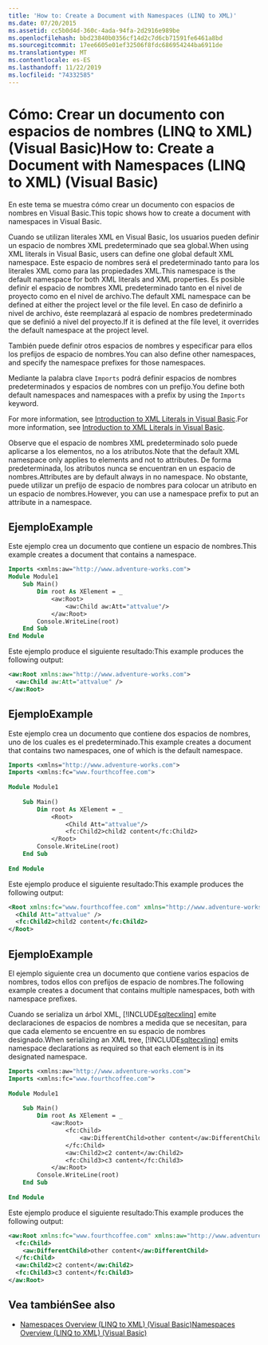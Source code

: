 ```yaml
---
title: 'How to: Create a Document with Namespaces (LINQ to XML)'
ms.date: 07/20/2015
ms.assetid: cc5b0d4d-360c-4ada-94fa-2d2916e989be
ms.openlocfilehash: bbd23840b0356cf14d2c7d6cb71591fe6461a8bd
ms.sourcegitcommit: 17ee6605e01ef32506f8fdc686954244ba6911de
ms.translationtype: MT
ms.contentlocale: es-ES
ms.lasthandoff: 11/22/2019
ms.locfileid: "74332585"
---
```

# <a name="how-to-create-a-document-with-namespaces-linq-to-xml-visual-basic"></a><span data-ttu-id="68a1d-102">Cómo: Crear un documento con espacios de nombres (LINQ to XML) (Visual Basic)</span><span class="sxs-lookup"><span data-stu-id="68a1d-102">How to: Create a Document with Namespaces (LINQ to XML) (Visual Basic)</span></span>
<span data-ttu-id="68a1d-103">En este tema se muestra cómo crear un documento con espacios de nombres en Visual Basic.</span><span class="sxs-lookup"><span data-stu-id="68a1d-103">This topic shows how to create a document with namespaces in Visual Basic.</span></span>  
  
 <span data-ttu-id="68a1d-104">Cuando se utilizan literales XML en Visual Basic, los usuarios pueden definir un espacio de nombres XML predeterminado que sea global.</span><span class="sxs-lookup"><span data-stu-id="68a1d-104">When using XML literals in Visual Basic, users can define one global default XML namespace.</span></span> <span data-ttu-id="68a1d-105">Este espacio de nombres será el predeterminado tanto para los literales XML como para las propiedades XML.</span><span class="sxs-lookup"><span data-stu-id="68a1d-105">This namespace is the default namespace for both XML literals and XML properties.</span></span> <span data-ttu-id="68a1d-106">Es posible definir el espacio de nombres XML predeterminado tanto en el nivel de proyecto como en el nivel de archivo.</span><span class="sxs-lookup"><span data-stu-id="68a1d-106">The default XML namespace can be defined at either the project level or the file level.</span></span> <span data-ttu-id="68a1d-107">En caso de definirlo a nivel de archivo, éste reemplazará al espacio de nombres predeterminado que se definió a nivel del proyecto.</span><span class="sxs-lookup"><span data-stu-id="68a1d-107">If it is defined at the file level, it overrides the default namespace at the project level.</span></span>  
  
 <span data-ttu-id="68a1d-108">También puede definir otros espacios de nombres y especificar para ellos los prefijos de espacio de nombres.</span><span class="sxs-lookup"><span data-stu-id="68a1d-108">You can also define other namespaces, and specify the namespace prefixes for those namespaces.</span></span>  
  
 <span data-ttu-id="68a1d-109">Mediante la palabra clave `Imports` podrá definir espacios de nombres predeterminados y espacios de nombres con un prefijo.</span><span class="sxs-lookup"><span data-stu-id="68a1d-109">You define both default namespaces and namespaces with a prefix by using the `Imports` keyword.</span></span>  
  
 <span data-ttu-id="68a1d-110">For more information, see [Introduction to XML Literals in Visual Basic](../../../../visual-basic/programming-guide/concepts/linq/introduction-to-xml-literals.md).</span><span class="sxs-lookup"><span data-stu-id="68a1d-110">For more information, see [Introduction to XML Literals in Visual Basic](../../../../visual-basic/programming-guide/concepts/linq/introduction-to-xml-literals.md).</span></span>  
  
 <span data-ttu-id="68a1d-111">Observe que el espacio de nombres XML predeterminado solo puede aplicarse a los elementos, no a los atributos.</span><span class="sxs-lookup"><span data-stu-id="68a1d-111">Note that the default XML namespace only applies to elements and not to attributes.</span></span> <span data-ttu-id="68a1d-112">De forma predeterminada, los atributos nunca se encuentran en un espacio de nombres.</span><span class="sxs-lookup"><span data-stu-id="68a1d-112">Attributes are by default always in no namespace.</span></span> <span data-ttu-id="68a1d-113">No obstante, puede utilizar un prefijo de espacio de nombres para colocar un atributo en un espacio de nombres.</span><span class="sxs-lookup"><span data-stu-id="68a1d-113">However, you can use a namespace prefix to put an attribute in a namespace.</span></span>  
  
## <a name="example"></a><span data-ttu-id="68a1d-114">Ejemplo</span><span class="sxs-lookup"><span data-stu-id="68a1d-114">Example</span></span>  
 <span data-ttu-id="68a1d-115">Este ejemplo crea un documento que contiene un espacio de nombres.</span><span class="sxs-lookup"><span data-stu-id="68a1d-115">This example creates a document that contains a namespace.</span></span>  
  
```vb  
Imports <xmlns:aw="http://www.adventure-works.com">  
Module Module1  
    Sub Main()  
        Dim root As XElement = _  
            <aw:Root>  
                <aw:Child aw:Att="attvalue"/>  
            </aw:Root>  
        Console.WriteLine(root)  
    End Sub  
End Module  
```  
  
 <span data-ttu-id="68a1d-116">Este ejemplo produce el siguiente resultado:</span><span class="sxs-lookup"><span data-stu-id="68a1d-116">This example produces the following output:</span></span>  
  
```xml  
<aw:Root xmlns:aw="http://www.adventure-works.com">  
  <aw:Child aw:Att="attvalue" />  
</aw:Root>  
```  
  
## <a name="example"></a><span data-ttu-id="68a1d-117">Ejemplo</span><span class="sxs-lookup"><span data-stu-id="68a1d-117">Example</span></span>  
 <span data-ttu-id="68a1d-118">Este ejemplo crea un documento que contiene dos espacios de nombres, uno de los cuales es el predeterminado.</span><span class="sxs-lookup"><span data-stu-id="68a1d-118">This example creates a document that contains two namespaces, one of which is the default namespace.</span></span>  
  
```vb  
Imports <xmlns="http://www.adventure-works.com">  
Imports <xmlns:fc="www.fourthcoffee.com">  
  
Module Module1  
  
    Sub Main()  
        Dim root As XElement = _  
            <Root>  
                <Child Att="attvalue"/>  
                <fc:Child2>child2 content</fc:Child2>  
            </Root>  
        Console.WriteLine(root)  
    End Sub  
  
End Module  
```  
  
 <span data-ttu-id="68a1d-119">Este ejemplo produce el siguiente resultado:</span><span class="sxs-lookup"><span data-stu-id="68a1d-119">This example produces the following output:</span></span>  
  
```xml  
<Root xmlns:fc="www.fourthcoffee.com" xmlns="http://www.adventure-works.com">  
  <Child Att="attvalue" />  
  <fc:Child2>child2 content</fc:Child2>  
</Root>  
```  
  
## <a name="example"></a><span data-ttu-id="68a1d-120">Ejemplo</span><span class="sxs-lookup"><span data-stu-id="68a1d-120">Example</span></span>  
 <span data-ttu-id="68a1d-121">El ejemplo siguiente crea un documento que contiene varios espacios de nombres, todos ellos con prefijos de espacio de nombres.</span><span class="sxs-lookup"><span data-stu-id="68a1d-121">The following example creates a document that contains multiple namespaces, both with namespace prefixes.</span></span>  
  
 <span data-ttu-id="68a1d-122">Cuando se serializa un árbol XML, [!INCLUDE[sqltecxlinq](~/includes/sqltecxlinq-md.md)] emite declaraciones de espacios de nombres a medida que se necesitan, para que cada elemento se encuentre en su espacio de nombres designado.</span><span class="sxs-lookup"><span data-stu-id="68a1d-122">When serializing an XML tree, [!INCLUDE[sqltecxlinq](~/includes/sqltecxlinq-md.md)] emits namespace declarations as required so that each element is in its designated namespace.</span></span>  
  
```vb  
Imports <xmlns:aw="http://www.adventure-works.com">  
Imports <xmlns:fc="www.fourthcoffee.com">  
  
Module Module1  
  
    Sub Main()  
        Dim root As XElement = _  
            <aw:Root>  
                <fc:Child>  
                    <aw:DifferentChild>other content</aw:DifferentChild>  
                </fc:Child>  
                <aw:Child2>c2 content</aw:Child2>  
                <fc:Child3>c3 content</fc:Child3>  
            </aw:Root>  
        Console.WriteLine(root)  
    End Sub  
  
End Module  
```  
  
 <span data-ttu-id="68a1d-123">Este ejemplo produce el siguiente resultado:</span><span class="sxs-lookup"><span data-stu-id="68a1d-123">This example produces the following output:</span></span>  
  
```xml  
<aw:Root xmlns:fc="www.fourthcoffee.com" xmlns:aw="http://www.adventure-works.com">  
  <fc:Child>  
    <aw:DifferentChild>other content</aw:DifferentChild>  
  </fc:Child>  
  <aw:Child2>c2 content</aw:Child2>  
  <fc:Child3>c3 content</fc:Child3>  
</aw:Root>  
```  
  
## <a name="see-also"></a><span data-ttu-id="68a1d-124">Vea también</span><span class="sxs-lookup"><span data-stu-id="68a1d-124">See also</span></span>

- [<span data-ttu-id="68a1d-125">Namespaces Overview (LINQ to XML) (Visual Basic)</span><span class="sxs-lookup"><span data-stu-id="68a1d-125">Namespaces Overview (LINQ to XML) (Visual Basic)</span></span>](namespaces-overview-linq-to-xml.md)
